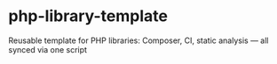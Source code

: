 # php-library-template
Reusable template for PHP libraries: Composer, CI, static analysis — all synced via one script
